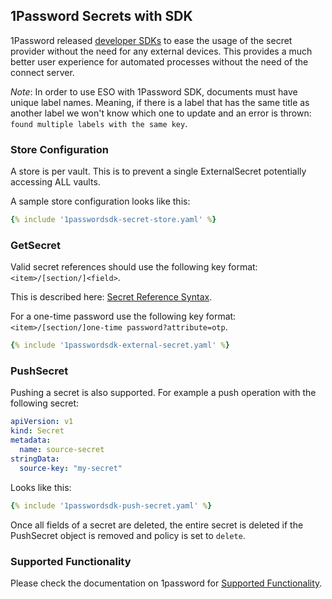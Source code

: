 ## 1Password Secrets with SDK

1Password released [developer SDKs](https://developer.1password.com/docs/sdks/) to ease the usage of the secret provider
without the need for any external devices. This provides a much better user experience for automated processes without
the need of the connect server.

_Note_: In order to use ESO with 1Password SDK, documents must have unique label names. Meaning, if there is a label
that has the same title as another label we won't know which one to update and an error is thrown:
`found multiple labels with the same key`.

### Store Configuration

A store is per vault. This is to prevent a single ExternalSecret potentially accessing ALL vaults.

A sample store configuration looks like this:

```yaml
{% include '1passwordsdk-secret-store.yaml' %}
```

### GetSecret

Valid secret references should use the following key format: `<item>/[section/]<field>`.

This is described here: [Secret Reference Syntax](https://developer.1password.com/docs/cli/secret-reference-syntax/).

For a one-time password use the following key format: `<item>/[section/]one-time password?attribute=otp`.

```yaml
{% include '1passwordsdk-external-secret.yaml' %}
```

### PushSecret

Pushing a secret is also supported. For example a push operation with the following secret:

```yaml
apiVersion: v1
kind: Secret
metadata:
  name: source-secret
stringData:
  source-key: "my-secret"
```

Looks like this:

```yaml
{% include '1passwordsdk-push-secret.yaml' %}
```

Once all fields of a secret are deleted, the entire secret is deleted if the PushSecret object is removed and
policy is set to `delete`.

### Supported Functionality

Please check the documentation on 1password for [Supported Functionality](https://developer.1password.com/docs/sdks/functionality).
